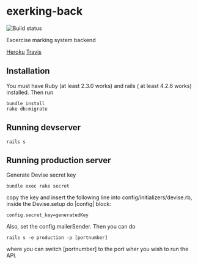 # exerking-back
![Build status](https://travis-ci.org/jelmnainen/exerking-back.svg?branch=master)

Excercise marking system backend

[Heroku](http://exerking.herokuapp.com/)
[Travis](https://travis-ci.org/jelmnainen/exerking-back)

## Installation
You must have Ruby (at least 2.3.0 works) and rails ( at least 4.2.6 works) installed.
Then run

    bundle install
    rake db:migrate
    
## Running devserver
    rails s
    
## Running production server
Generate Devise secret key 

    bundle exec rake secret

copy the key and insert the following line into config/initializers/devise.rb, inside the Devise.setup do |config| block:

    config.secret_key=generatedKey

Also, set the config.mailerSender. Then you can do

    rails s -e production -p [portnumber]

where you can switch [portnumber] to the port wher you wish to run the API.
